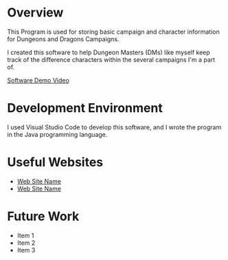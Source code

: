 # Overview

This Program is used for storing basic campaign and character information for Dungeons and Dragons Campaigns.

I created this software to help Dungeon Masters (DMs) like myself keep track of the difference characters within the several campaigns I'm a part of.

[Software Demo Video](http://youtube.link.goes.here)

# Development Environment

I used Visual Studio Code to develop this software, and I wrote the program in the Java programming language.

# Useful Websites

- [Web Site Name](http://w3schools.com)
- [Web Site Name](http://geeksforgeeks.org)

# Future Work

- Item 1 
- Item 2
- Item 3